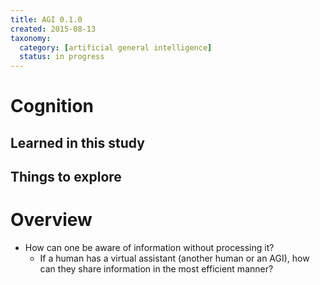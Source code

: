 ```yaml
---
title: AGI 0.1.0
created: 2015-08-13
taxonomy:
  category: [artificial general intelligence]
  status: in progress
---
```


# Cognition

## Learned in this study

## Things to explore

# Overview

* How can one be aware of information without processing it?
	* If a human has a virtual assistant (another human or an AGI), how can they share information in the most efficient manner?

